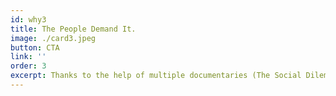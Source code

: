 ```yaml
---
id: why3
title: The People Demand It.
image: ./card3.jpeg
button: CTA
link: ''
order: 3
excerpt: Thanks to the help of multiple documentaries (The Social Dilemma, The Great Hack, etc) it has become apparent to the masses that things need to change if we want to allow the internet to play such a big role in our lives. 
---
```

